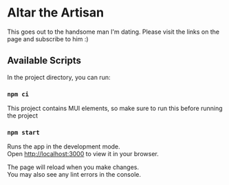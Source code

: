 # Altar the Artisan

This goes out to the handsome man I'm dating. Please visit the links on the page and subscribe to him :)

## Available Scripts

In the project directory, you can run:

### `npm ci`
 This project contains MUI elements, so make sure to run this before running the project

### `npm start`

Runs the app in the development mode.\
Open [http://localhost:3000](http://localhost:3000) to view it in your browser.

The page will reload when you make changes.\
You may also see any lint errors in the console.